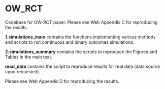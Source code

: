 # OW_RCT
 Codebase for OW-RCT paper.
 Please see Web Appendix C for reproducing the results.
 
**1.simulations_main** contains the functions implementing various methods and scripts to run continuous and binary outcomes simulations.

**2.simulations_summary** contains the scripts to reproduce the Figures and Tables in the main text.
 
**read_data** contains the script to reproduce results for real data (data source upon requested).


 Please see Web Appendix D for reproducing the results.

